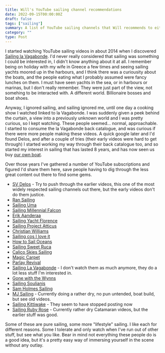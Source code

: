 ```yaml
---
title: Will's YouTube sailing channel recommendations
date: 2022-09-15T00:00:00Z
draft: false
tags: ["sailing"]
summary: A list of YouTube sailing channels that Will recommends to either learn more about sailing, or just to live vicariously through the experiences of others.
category: ""
type: Post
---
```


I started watching YouTube sailing videos in about 2014 when I discovered [Sailing la Vagabonde](https://www.youtube.com/channel/UCZdQjaSoLjIzFnWsDQOv4ww). I'd never really considered that sailing was something I could be interested in, I didn't know anything about it at all. I remember being on holiday with my wife in Greece a few times and seeing sailing yachts moored up in the harbours, and I think there was a curiousity about the boats, and the people eating what I probably assumed were fancy lunches on them. I must have seen yachts in the sea, or in harbours or marinas, but I don't really remember. They were just part of the view, not somehing to be interacted with. A different world. Billionaire bosses and boat shoes.

Anyway, I ignored sailing, and sailing ignored me, until one day a cooking show I watched linked to la Vagabonde. I was suddenly given a peek behind the curtain, a view into a previously unknown world and I was pretty curious, so I kept watching. These people seemed… normal, approachable. I started to consume the la Vagabonde back catalogue, and was curious if there were more people making these videos. A quick google later and I'd found Delos, and after a couple of tries (their early videos were hard to get through) I started working my way through their back catalogue too, and so started my interest in sailing that has lasted 8 years, and has now seen us buy [our own boat](sailingsilvergirl.com).

Over those years I've gathered a number of YouTube subscriptions and figured I'd share them here, save people having to dig through the less great content out there to find some gems.

- [SV Delos](https://www.youtube.com/c/svdelos) - Try to push through the earlier videos, this one of the most widely respected sailing channels out there, but the early videos don't do them justice.
- [Ran Sailing](https://www.youtube.com/channel/UCLYd5EnTTwUKhouIkHoqzMw)
- [Sailing Uma](https://www.youtube.com/channel/UCXbWsGV_cjG3gOsSnNJPVlg)
- [Sailing Millennial Falcon](https://www.youtube.com/channel/UC-e4fYEUg2tVQ0NGL9oD1RQ)
- [Erik Aanderaa](https://www.youtube.com/channel/UCUH6fLsV6J7WKEmf7vJKfAw)
- [Sailing Yacht Florence](https://www.youtube.com/channel/UCkExLY1E6CE-GPsMCdSjmxQ)
- [Sailing Project Atticus](https://www.youtube.com/channel/UCF45qzioJ_0FVdZVG2NJTWg)
- [Christian Williams](https://www.youtube.com/channel/UCS6qLhh5YBeL42HRMh3dc1A)
- [Sailing cos I love it](https://www.youtube.com/channel/UCBczX15IcXx0OqhqwlUtJjw)
- [How to Sail Oceans](https://www.youtube.com/channel/UCTmJcC_Yw3IL7Bvtf_7nTLw)
- [Sailing Sweet Ruca](https://www.youtube.com/c/SailingSweetRuca)
- [Calico Skies Sailing](https://www.youtube.com/channel/UCGFbz7qMXCm28EPCkZWSMKg)
- [Magic Carpet](https://www.youtube.com/c/SailingMagicCarpet)
- [Parlay Revival](https://www.youtube.com/c/parlayrevival)
- [Sailing La Vagabonde](https://www.youtube.com/channel/UCZdQjaSoLjIzFnWsDQOv4ww) - I don't watch them as much anymore, they do a lot less stuff I'm interested in.
- [Gone with the Wynns](https://www.youtube.com/user/gonewiththewynns)
- [Sailing Soulianis](https://www.youtube.com/channel/UCRqsOR0Y2zru-jXSzLcMcxg)
- [Sam Holmes Sailing](https://www.youtube.com/channel/UCE4vct4tqxSuG4JH6vMVZSA)
- [MJ Sailing](https://www.youtube.com/channel/UCvJGfEEg7R04-ifkg_FFnaw) - Currently doing a rather dry, no pun untended, boat build, but see old videos.
- [Sailing Kittiwake](https://www.youtube.com/channel/UCT9U1fPkHj0mJjC4LWGH26g) - They seem to have stopped posting now
- [Sailing Ruby Rose](https://www.youtube.com/channel/UC9rRsBE2nFbnUSjtmv6Jq6w) - Currently rather dry Catamaran videos, but the earlier stuff was good.

Some of these are pure sailing, some more "lifestyle" sailing. I like each for different reasons. Some I tolerate and only watch when I've run out of other stuff, but see what you like. Bear in mind not everything these people do is a good idea, but it's a pretty easy way of immersing yourself in the scene without any outlay.
